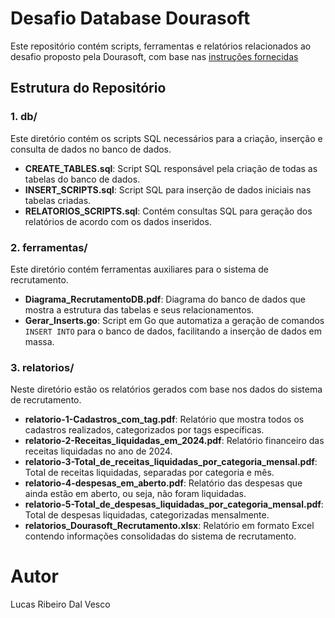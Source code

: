 # Desafio Database Dourasoft

Este repositório contém scripts, ferramentas e relatórios relacionados ao desafio proposto pela Dourasoft, com base nas [instruções fornecidas](https://github.com/dourasoft/desafio-database)

## Estrutura do Repositório

### 1. db/
Este diretório contém os scripts SQL necessários para a criação, inserção e consulta de dados no banco de dados.

- **CREATE_TABLES.sql**: Script SQL responsável pela criação de todas as tabelas do banco de dados.
- **INSERT_SCRIPTS.sql**: Script SQL para inserção de dados iniciais nas tabelas criadas.
- **RELATORIOS_SCRIPTS.sql**: Contém consultas SQL para geração dos relatórios de acordo com os dados inseridos.

### 2. ferramentas/
Este diretório contém ferramentas auxiliares para o sistema de recrutamento.

- **Diagrama_RecrutamentoDB.pdf**: Diagrama do banco de dados que mostra a estrutura das tabelas e seus relacionamentos.
- **Gerar_Inserts.go**: Script em Go que automatiza a geração de comandos `INSERT INTO` para o banco de dados, facilitando a inserção de dados em massa.

### 3. relatorios/
Neste diretório estão os relatórios gerados com base nos dados do sistema de recrutamento.

- **relatorio-1-Cadastros_com_tag.pdf**: Relatório que mostra todos os cadastros realizados, categorizados por tags específicas.
- **relatorio-2-Receitas_liquidadas_em_2024.pdf**: Relatório financeiro das receitas liquidadas no ano de 2024.
- **relatorio-3-Total_de_receitas_liquidadas_por_categoria_mensal.pdf**: Total de receitas liquidadas, separadas por categoria e mês.
- **relatorio-4-despesas_em_aberto.pdf**: Relatório das despesas que ainda estão em aberto, ou seja, não foram liquidadas.
- **relatorio-5-Total_de_despesas_liquidadas_por_categoria_mensal.pdf**: Total de despesas liquidadas, categorizadas mensalmente.
- **relatorios_Dourasoft_Recrutamento.xlsx**: Relatório em formato Excel contendo informações consolidadas do sistema de recrutamento.


 # Autor
 Lucas Ribeiro Dal Vesco